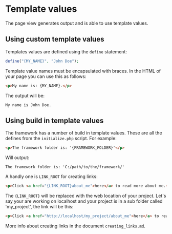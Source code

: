 # Template values

The page view generates output and is able to use template values.

## Using custom template values

Templates values are defined using the `define` statement:

``` PHP
define("{MY_NAME}", "John Doe");
```

Template value names must be encapsulated with braces.
In the HTML of your page you can use this as follows:

``` HTML
<p>My name is: {MY_NAME}.</p>
```

The output will be:

```
My name is John Doe.
```

## Using build in template values

The framework has a number of build in template values.
These are all the defines from the `initialize.php` script.
For example:

``` HTML
<p>The framework folder is: '{FRAMEWORK_FOLDER}'</p>
```

Will output:

```
The framework folder is: 'C:/path/to/the/framework/'
```

A handly one is `LINK_ROOT` for creating links:

``` HTML
<p>Click <a href="{LINK_ROOT}about_me">here</a> to read more about me.</p>
```

The `{LINK_ROOT}` will be replaced with the web location of your project.
Let's say your are working on localhost and your project is in a sub folder called 'my_project',
the link will be this:

``` HTML
<p>Click <a href="http://localhost/my_project/about_me">here</a> to read more about me.</p>
```

More info about creating links in the document `creating_links.md`.
